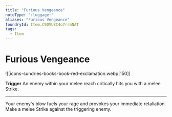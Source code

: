 ```yaml
---
title: "Furious Vengeance"
noteType: ":luggage:"
aliases: "Furious Vengeance"
foundryId: Item.C9DVU8C4o7rrmNAT
tags:
  - Item
---
```


# Furious Vengeance
![[icons-sundries-books-book-red-exclamation.webp|150]]

**Trigger** An enemy within your melee reach critically hits you with a melee Strike.

* * *

Your enemy's blow fuels your rage and provokes your immediate retaliation. Make a melee Strike against the triggering enemy.
